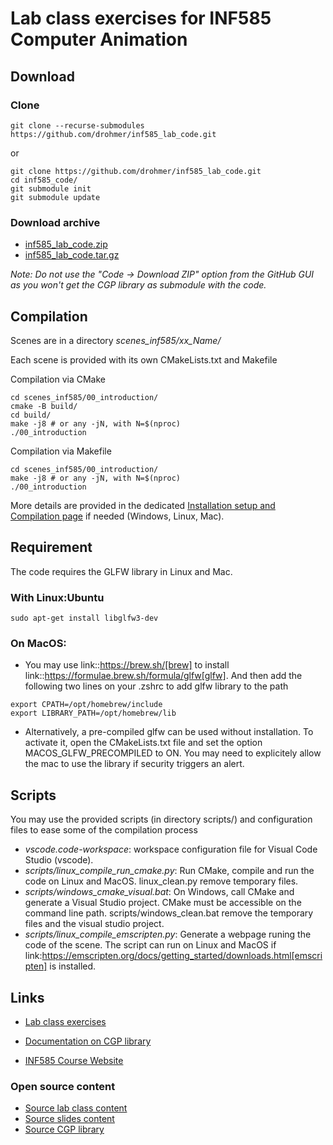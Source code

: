 # Lab class exercises for INF585 Computer Animation

## Download



### Clone

```
git clone --recurse-submodules https://github.com/drohmer/inf585_lab_code.git
```

or

```
git clone https://github.com/drohmer/inf585_lab_code.git
cd inf585_code/
git submodule init
git submodule update
```

### Download archive

* [inf585_lab_code.zip](https://imagecomputing.net/course/2023_2024/inf585/lab_code/inf585_lab_code.zip)
* [inf585_lab_code.tar.gz](https://imagecomputing.net/course/2023_2024/inf585/lab_code/inf585_lab_code.tar.gz)


_Note: Do not use the "Code -> Download ZIP" option from the GitHub GUI as you won't get the CGP library as submodule with the code._


## Compilation

Scenes are in a directory _scenes_inf585/xx_Name/_

Each scene is provided with its own CMakeLists.txt and Makefile

Compilation via CMake
```
cd scenes_inf585/00_introduction/
cmake -B build/
cd build/
make -j8 # or any -jN, with N=$(nproc)
./00_introduction
```

Compilation via Makefile
```
cd scenes_inf585/00_introduction/
make -j8 # or any -jN, with N=$(nproc)
./00_introduction
```

More details are provided in the dedicated [Installation setup and Compilation page](https://imagecomputing.net/cgp/compilation) if needed (Windows, Linux, Mac).

## Requirement

The code requires the GLFW library in Linux and Mac.

### With Linux:Ubuntu

```
sudo apt-get install libglfw3-dev
```

### On MacOS:

* You may use link::https://brew.sh/[brew] to install link::https://formulae.brew.sh/formula/glfw[glfw]. And then add the following two lines on your .zshrc to add glfw library to the path
```
export CPATH=/opt/homebrew/include
export LIBRARY_PATH=/opt/homebrew/lib
```

* Alternatively, a pre-compiled glfw can be used without installation. To activate it, open the CMakeLists.txt file and set the option MACOS_GLFW_PRECOMPILED to ON. You may need to explicitely allow the mac to use the library if security triggers an alert.

## Scripts

You may use the provided scripts (in directory scripts/) and configuration files to ease some of the compilation process
* _vscode.code-workspace_: workspace configuration file for Visual Code Studio (vscode). 
* _scripts/linux_compile_run_cmake.py_: Run CMake, compile and run the code on Linux and MacOS. linux_clean.py remove temporary files.
* _scripts/windows_cmake_visual.bat_: On Windows, call CMake and generate a Visual Studio project. CMake must be accessible on the command line path. scripts/windows_clean.bat remove the temporary files and the visual studio project.
* _scripts/linux_compile_emscripten.py_: Generate a webpage runing the code of the scene. The script can run on Linux and MacOS if link:https://emscripten.org/docs/getting_started/downloads.html[emscripten] is installed.

## Links

* [Lab class exercises](https://imagecomputing.net/course/2023_2024/inf585/lab)
* [Documentation on CGP library](https://imagecomputing.net/cgp/index.html)


* [INF585 Course Website](https://damienrohmer.com/data/teaching/2022_2023/x-inf585)

### Open source content

* [Source lab class content](https://github.com/drohmer/inf585_lab_class)
* [Source slides content](https://github.com/drohmer/inf585_lecture_slides)
* [Source CGP library](https://github.com/drohmer/cgp)
